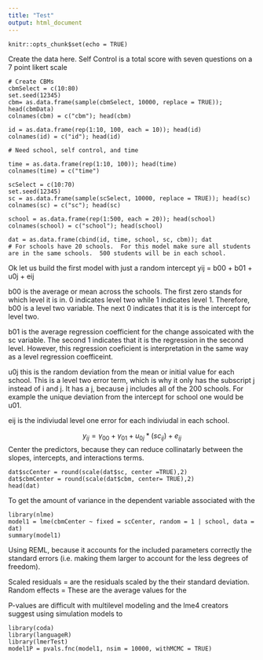 ```yaml
---
title: "Test"
output: html_document
---
```


```{r setup, include=FALSE}
knitr::opts_chunk$set(echo = TRUE)
```
Create the data here.  Self Control is a total score with seven questions on a 7 point likert scale
```{r}
# Create CBMs
cbmSelect = c(10:80)
set.seed(12345)
cbm= as.data.frame(sample(cbmSelect, 10000, replace = TRUE)); head(cbmData)
colnames(cbm) = c("cbm"); head(cbm)

id = as.data.frame(rep(1:10, 100, each = 10)); head(id)
colnames(id) = c("id"); head(id)

# Need school, self control, and time

time = as.data.frame(rep(1:10, 100)); head(time)
colnames(time) = c("time")

scSelect = c(10:70)
set.seed(12345)
sc = as.data.frame(sample(scSelect, 10000, replace = TRUE)); head(sc)
colnames(sc) = c("sc"); head(sc)

school = as.data.frame(rep(1:500, each = 20)); head(school)
colnames(school) = c("school"); head(school)

dat = as.data.frame(cbind(id, time, school, sc, cbm)); dat
# For schools have 20 schools.  For this model make sure all students are in the same schools.  500 students will be in each school.  
```
Ok let us build the first model with just a random intercept
yij = b00 + b01 + u0j + eij

b00 is the average or mean across the schools.  The first zero stands for which level it is in.  0 indicates level two while 1 indicates level 1.  Therefore, b00 is a level two variable.  The next 0 indicates that it is is the intercept for level two.  

b01 is the average regression coefficient for the change assoicated with the sc variable.  The second 1 indicates that it is the regression in the second level.  However, this regression coeficient is interpretation in the same way as a level regression coefficeint.

u0j this is the random deviation from the mean or initial value for each school.  This is a level two error term, which is why it only has the subscript j instead of i and j.  It has a j, because j includes all of the 200 schools.  For example the unique deviation from the intercept for school one would be u01.  

eij is the indiviudal level one error for each indiviudal in each school.  

$${y_{ij} = \gamma_{00} + \gamma_{01} +u_{0j}*(sc_{ij}) + e_{ij}}$$
Center the predictors, because they can reduce collinatarly between the slopes, intercepts, and interactions terms.
```{r}
dat$scCenter = round(scale(dat$sc, center =TRUE),2)
dat$cbmCenter = round(scale(dat$cbm, center= TRUE),2)
head(dat)
```
To get the amount of variance in the dependent variable associated with the 
```{r}
library(nlme)
model1 = lme(cbmCenter ~ fixed = scCenter, random = 1 | school, data = dat)
summary(model1)

```
Using REML, because it accounts for the included parameters correctly the standard errors (i.e. making them larger to account for the less degrees of freedom). 

Scaled residuals = are the residuals scaled by the their standard deviation.
Random effects = These are the average values for the 

P-values are difficult with multilevel modeling and the lme4 creators suggest using simulation models to 
```{r}
library(coda)
library(languageR)
library(lmerTest)
model1P = pvals.fnc(model1, nsim = 10000, withMCMC = TRUE)
```

